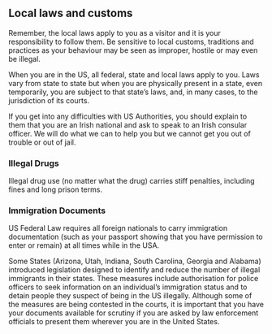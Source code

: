 ## Local laws and customs

Remember, the local laws apply to you as a visitor and it is your responsibility to follow them. Be sensitive to local customs, traditions and practices as your behaviour may be seen as improper, hostile or may even be illegal.

When you are in the US, all federal, state and local laws apply to you. Laws vary from state to state but when you are physically present in a state, even temporarily, you are subject to that state’s laws, and, in many cases, to the jurisdiction of its courts.

If you get into any difficulties with US Authorities, you should explain to them that you are an Irish national and ask to speak to an Irish consular officer. We will do what we can to help you but we cannot get you out of trouble or out of jail.

### **Illegal Drugs**

Illegal drug use (no matter what the drug) carries stiff penalties, including fines and long prison terms.

### **Immigration Documents**

US Federal Law requires all foreign nationals to carry immigration documentation (such as your passport showing that you have permission to enter or remain) at all times while in the USA.

Some States (Arizona, Utah, Indiana, South Carolina, Georgia and Alabama) introduced legislation designed to identify and reduce the number of illegal immigrants in their states. These measures include authorisation for police officers to seek information on an individual’s immigration status and to detain people they suspect of being in the US illegally. Although some of the measures are being contested in the courts, it is important that you have your documents available for scrutiny if you are asked by law enforcement officials to present them wherever you are in the United States.